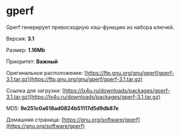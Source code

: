# gperf

Gperf генерирует превосходную хэш-функцию из набора ключей.

Версия: **3.1**

Размер: **1.16Mb**

Приоритет: **Важный**

Оригинальное расположение: [https://ftp.gnu.org/gnu/gperf/gperf-3.1.tar.gz](https://ftp.gnu.org/gnu/gperf/gperf-3.1.tar.gz)

Ссылка для загрузки: [https://lx4u.ru/downloads/packages/gperf-3.1.tar.gz](https://lx4u.ru/downloads/packages/gperf-3.1.tar.gz)

MD5: **9e251c0a618ad0824b51117d5d9db87e**

Домашняя страница: [https://gnu.org/software/gperf](https://gnu.org/software/gperf)
